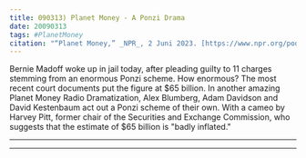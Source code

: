```yaml
---
title: 090313) Planet Money - A Ponzi Drama
date: 20090313
tags: #PlanetMoney
citation: "“Planet Money,” _NPR_, 2 Juni 2023. [https://www.npr.org/podcasts/510289/planet-money](https://www.npr.org/podcasts/510289/planet-money) (diakses 4 Juni 2023)."
---
```


Bernie Madoff woke up in jail today, after pleading guilty to 11 charges stemming from an enormous Ponzi scheme. How enormous? The most recent court documents put the figure at $65 billion. In another amazing Planet Money Radio Dramatization, Alex Blumberg, Adam Davidson and David Kestenbaum act out a Ponzi scheme of their own. With a cameo by Harvey Pitt, former chair of the Securities and Exchange Commission, who suggests that the estimate of $65 billion is "badly inflated."

----



----
